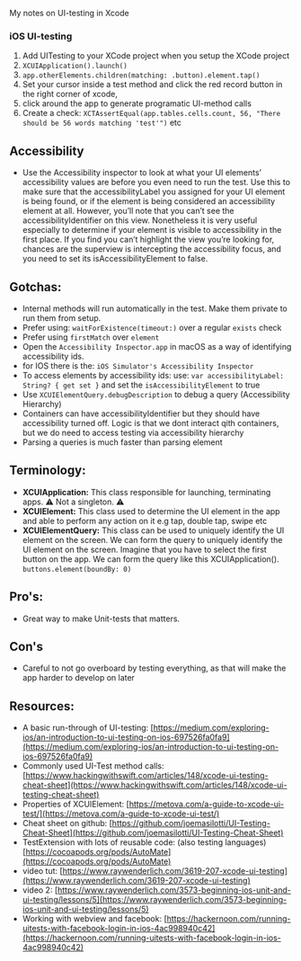 My notes on UI-testing in Xcode <!--more-->

### iOS UI-testing
1. Add UITesting to your XCode project when you setup the XCode project
2. `XCUIApplication().launch()`
3. `app.otherElements.children(matching: .button).element.tap()`
4. Set your cursor inside a test method and click the red record button in the right corner of xcode,
5. click around the app to generate programatic UI-method calls
6. Create a check: `XCTAssertEqual(app.tables.cells.count, 56, "There should be 56 words matching 'test'")` etc

## Accessibility
- Use the Accessibility inspector to look at what your UI elements’ accessibility values are before you even need to run the test. Use this to make sure that the accessibilityLabel you assigned for your UI element is being found, or if the element is being considered an accessibility element at all. However, you’ll note that you can’t see the accessibilityIdentifier on this view. Nonetheless it is very useful especially to determine if your element is visible to accessibility in the first place. If you find you can’t highlight the view you’re looking for, chances are the superview is intercepting the accessibility focus, and you need to set its isAccessibilityElement to false.

## Gotchas:
- Internal methods will run automatically in the test. Make them private to run them from setup.
- Prefer using: `waitForExistence(timeout:)` over a regular `exists` check
- Prefer using `firstMatch` over `element`
- Open the `Accessibility Inspector.app` in macOS as a way of identifying accessibility ids.
- for IOS there is the:  `iOS Simulator's Accessibility Inspector`
- To access elements by accessibility ids: use: `var accessibilityLabel: String? { get set }` and set the `isAccessibilityElement` to true
- Use `XCUIElementQuery.debugDescription` to debug a query (Accessibility Hierarchy)
- Containers can have accessibilityIdentifier but they should have accessibility turned off. Logic is that we dont interact qith containers, but we do need to access testing via accessibility hierarchy
- Parsing a queries is much faster than parsing element

## Terminology:
- **XCUIApplication:** This class responsible for launching, terminating apps. ⚠️️ Not a singleton. ⚠️️
- **XCUIElement:** This class used to determine the UI element in the app and able to perform any action on it e.g tap, double tap, swipe etc
- **XCUIElementQuery:** This class can be used to uniquely identify the UI element on the screen.
We can form the query to uniquely identify the UI element on the screen. Imagine that you have to select the first button on the app. We can form the query like this XCUIApplication(). `buttons.element(boundBy: 0)`

## Pro's:
- Great way to make Unit-tests that matters.

## Con's
- Careful to not go overboard by testing everything, as that will make the app harder to develop on later

## Resources:
- A basic run-through of UI-testing: [https://medium.com/exploring-ios/an-introduction-to-ui-testing-on-ios-697526fa0fa9](https://medium.com/exploring-ios/an-introduction-to-ui-testing-on-ios-697526fa0fa9)
- Commonly used UI-Test method calls: [https://www.hackingwithswift.com/articles/148/xcode-ui-testing-cheat-sheet](https://www.hackingwithswift.com/articles/148/xcode-ui-testing-cheat-sheet)
- Properties of XCUIElement: [https://metova.com/a-guide-to-xcode-ui-test/](https://metova.com/a-guide-to-xcode-ui-test/)
- Cheat sheet on github: [https://github.com/joemasilotti/UI-Testing-Cheat-Sheet](https://github.com/joemasilotti/UI-Testing-Cheat-Sheet)
- TestExtension with lots of reusable code: (also testing languages) [https://cocoapods.org/pods/AutoMate](https://cocoapods.org/pods/AutoMate)
- video tut: [https://www.raywenderlich.com/3619-207-xcode-ui-testing](https://www.raywenderlich.com/3619-207-xcode-ui-testing)  
- video 2: [https://www.raywenderlich.com/3573-beginning-ios-unit-and-ui-testing/lessons/5](https://www.raywenderlich.com/3573-beginning-ios-unit-and-ui-testing/lessons/5)
- Working with webview and facebook: [https://hackernoon.com/running-uitests-with-facebook-login-in-ios-4ac998940c42](https://hackernoon.com/running-uitests-with-facebook-login-in-ios-4ac998940c42)

